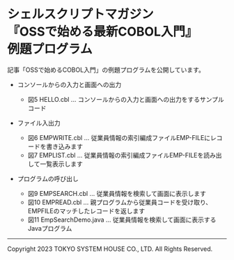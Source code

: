 # シェルスクリプトマガジン<br>『OSSで始める最新COBOL入門』<br>例題プログラム

記事「OSSで始めるCOBOL入門」の例題プログラムを公開しています。

* コンソールからの入力と画面への出力
  * 図5 HELLO.cbl ... コンソールからの入力と画面への出力をするサンプルコード

* ファイル入出力
  * 図6 EMPWRITE.cbl ... 従業員情報の索引編成ファイルEMP-FILEにレコードを書き込みます
  * 図7 EMPLIST.cbl ... 従業員情報の索引編成ファイルEMP-FILEを読み出して一覧表示します

* プログラムの呼び出し
  * 図9 EMPSEARCH.cbl ... 従業員情報を検索して画面に表示します
  * 図10 EMPREAD.cbl ... 親プログラムから従業員コードを受け取り、EMPFILEのマッチしたレコードを返します
  * 図11 EmpSearchDemo.java ... 従業員情報を検索して画面に表示するJavaプログラム

---
Copyright 2023 TOKYO SYSTEM HOUSE CO., LTD. All Rights Reserved.
